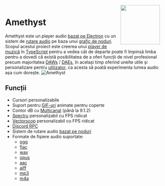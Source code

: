 <img align="right" src="https://github.com/Geoxor/Amethyst/blob/master/assets/icon.png?raw=true" width="128">

# Amethyst

Amethyst este un player audio [bazat pe Electron](https://electronjs.org/) cu un sistem de [rutare audio](https://en.wikipedia.org/wiki/Audio_signal_flow) pe baza unui [grafic de noduri](https://en.wikipedia.org/wiki/Node_graph_architecture). Scopul acestui proiect este creerea unui [player de muzică](https://en.wikipedia.org/wiki/Media_player_software) în [TypeScript](https://www.typescriptlang.org/) pentru a vedea cât de departe poate fi împinsă limba pentru a dovedi că există posibilitatea de a oferi funcții de nivel profesional precum majoritatea [DAWs](https://en.wikipedia.org/wiki/Digital_audio_workstation) / [DAEs](https://en.wikipedia.org/wiki/Audio_editing_software), în același timp oferind unelte utile și personalizare pentru [utilizator](https://en.wikipedia.org/wiki/End_user), ca acesta să poată experimenta lumea audio așa cum dorește.
![Amethyst](https://github.com/user-attachments/assets/a5656d1e-1327-4dec-b312-fb30db290b42)

## Funcții

- Cursori personalizabile
- Suport pentru [GIF-uri](https://en.wikipedia.org/wiki/GIF) animate pentru coperte
- Contor dB cu [Multicanal](https://en.wikipedia.org/wiki/Surround_sound) (până la 9.1.2)
- [Spectru](https://en.wikipedia.org/wiki/Spectrum_analyzer) personalizabil cu FPS ridicat
- [Vectorscop](/components/vectorscope) personalizabil cu FPS ridicat
- [Discord RPC](https://discord.com/developers/docs/topics/rpc)
- Sistem de rutare audio [bazat pe noduri](https://en.wikipedia.org/wiki/Node_graph_architecture)
- Formate de fișiere audio suportate:
  - [ogg](https://en.wikipedia.org/wiki/Ogg)
  - [flac](https://en.wikipedia.org/wiki/FLAC)
  - [wav](https://en.wikipedia.org/wiki/WAV)
  - [opus](https://en.wikipedia.org/wiki/Opus_(audio_format))
  - [aac](https://en.wikipedia.org/wiki/Advanced_Audio_Coding)
  - [aiff](https://en.wikipedia.org/wiki/Audio_Interchange_File_Format)
  - [mp3](https://en.wikipedia.org/wiki/MP3)
  - [m4a](https://en.wikipedia.org/wiki/MP4_file_format)
